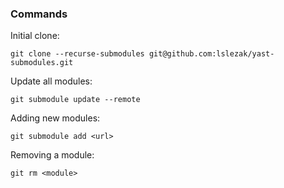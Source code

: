 ### Commands

Initial clone:

`git clone --recurse-submodules git@github.com:lslezak/yast-submodules.git`

Update all modules:

`git submodule update --remote`

Adding new modules:

`git submodule add <url>`

Removing a module:

`git rm <module>`
